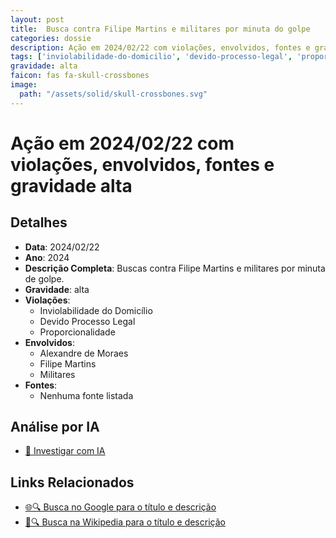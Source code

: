 ```yaml
---
layout: post
title:  Busca contra Filipe Martins e militares por minuta do golpe
categories: dossie
description: Ação em 2024/02/22 com violações, envolvidos, fontes e gravidade alta
tags: ['inviolabilidade-do-domicilio', 'devido-processo-legal', 'proporcionalidade', 'alexandre-de-moraes', 'filipe-martins', 'militares', 'gravidade-alta']
gravidade: alta
faicon: fas fa-skull-crossbones
image:
  path: "/assets/solid/skull-crossbones.svg"
---
```


# Ação em 2024/02/22 com violações, envolvidos, fontes e gravidade alta

## Detalhes
- **Data**: 2024/02/22
- **Ano**: 2024
- **Descrição Completa**: Buscas contra Filipe Martins e militares por minuta de golpe.
- **Gravidade**: alta <i class="fas fas fa-skull-crossbones fa-2x"></i>
- **Violações**:
  - Inviolabilidade do Domicílio
  - Devido Processo Legal
  - Proporcionalidade
- **Envolvidos**:
  - Alexandre de Moraes
  - Filipe Martins
  - Militares
- **Fontes**:
  - Nenhuma fonte listada

## Análise por IA
- [🤖 Investigar com IA](https://www.perplexity.ai/search?q=%22Alexandre%20de%20Moraes%22%20Busca%20contra%20Filipe%20Martins%20e%20militares%20por%20minuta%20do%20golpe%20Buscas%20contra%20Filipe%20Martins%20e%20militares%20por%20minuta%20de%20golpe.%20Inviolabilidade%20do%20Domic%C3%ADlio%20Devido%20Processo%20Legal%20Proporcionalidade%202024%20gravidade%20alta)

## Links Relacionados
- [🌐🔍 Busca no Google para o título e descrição](https://www.google.com/search?q=%22Alexandre%20de%20Moraes%22%20Busca%20contra%20Filipe%20Martins%20e%20militares%20por%20minuta%20do%20golpe%20Buscas%20contra%20Filipe%20Martins%20e%20militares%20por%20minuta%20de%20golpe.%20Inviolabilidade%20do%20Domic%C3%ADlio%20Devido%20Processo%20Legal%20Proporcionalidade%202024%20gravidade%20alta)
- [📖🔍 Busca na Wikipedia para o título e descrição](https://pt.wikipedia.org/w/index.php?search=%22Alexandre%20de%20Moraes%22%20Busca%20contra%20Filipe%20Martins%20e%20militares%20por%20minuta%20do%20golpe%20Buscas%20contra%20Filipe%20Martins%20e%20militares%20por%20minuta%20de%20golpe.%20Inviolabilidade%20do%20Domic%C3%ADlio%20Devido%20Processo%20Legal%20Proporcionalidade%202024%20gravidade%20alta)


